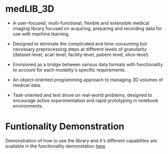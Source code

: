 # medLIB_3D

- A user-focused, multi-functional, flexible and extensible medical imaging library focused on acquiring, preparing and recording data for use with machine learning.

- Designed to eliminate the complicated and time-consuming but necessary preprocessing steps at different levels of granularity (dataset-level, scan level, facility-level, patient-level, slice-level)

- Envisioned as a bridge between various data formats with functionality to account for each modality's specific requirements.

- An object-oriented programming approach to managing 3D volumes of medical data.

- Task-oriented and test drove on real-world problems, designed to encourage active experimentation and rapid prototyping in notebook environments.

# Funtionality Demonstration

Demonstration of how to use the library and it's different capabilites are available in the functionality demonstation [here](https://github.com/Eamonmca/medLIB_3D/blob/main/Functionality_demo.ipynb)
